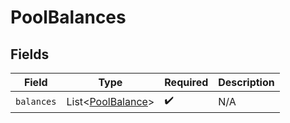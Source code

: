 # PoolBalances


## Fields

| Field                                                    | Type                                                     | Required                                                 | Description                                              |
| -------------------------------------------------------- | -------------------------------------------------------- | -------------------------------------------------------- | -------------------------------------------------------- |
| `balances`                                               | List\<[PoolBalance](../../models/shared/PoolBalance.md)> | :heavy_check_mark:                                       | N/A                                                      |